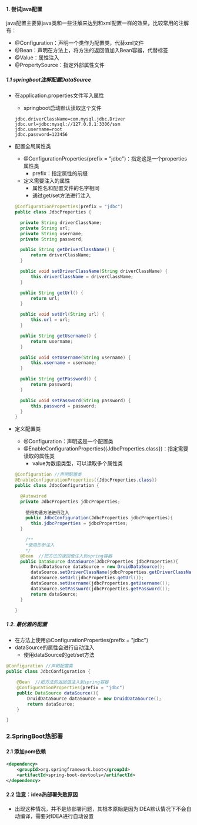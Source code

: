 #### 1. 尝试java配置

java配置主要靠java类和一些注解来达到和xml配置一样的效果，比较常用的注解有：

* @Configuration：声明一个类作为配置类，代替xml文件
* @Bean：声明在方法上，将方法的返回值加入Bean容器，代替<bean>标签
* @Value：属性注入
* @PropertySource：指定外部属性文件

##### 1.1 springboot注解配置DataSource

* 在application.properties文件写入属性

  * springboot启动默认读取这个文件

  ```properties
  jdbc.driverClassName=com.mysql.jdbc.Driver
  jdbc.url=jdbc:mysql://127.0.0.1:3306/ssm
  jdbc.username=root
  jdbc.password=123456
  ```

* 配置全局属性类

  * @ConfigurationProperties(prefix = "jdbc")：指定这是一个properties属性类
    * prefix：指定属性的前缀
  * 定义需要注入的属性
    * 属性名和配置文件的名字相同
    * 通过get/set方法进行注入

  ```java
  @ConfigurationProperties(prefix = "jdbc")
  public class JdbcProperties {
  
  	private String driverClassName;
  	private String url;
  	private String username;
  	private String password;
  
  	public String getDriverClassName() {
  		return driverClassName;
  	}
  
  	public void setDriverClassName(String driverClassName) {
  		this.driverClassName = driverClassName;
  	}
  
  	public String getUrl() {
  		return url;
  	}
  
  	public void setUrl(String url) {
  		this.url = url;
  	}
  
  	public String getUsername() {
  		return username;
  	}
  
  	public void setUsername(String username) {
  		this.username = username;
  	}
  
  	public String getPassword() {
  		return password;
  	}
  
  	public void setPassword(String password) {
  		this.password = password;
  	}
  }
  ```

* 定义配置类

  * @Configuration：声明这是一个配置类
  * @EnableConfigurationProperties({JdbcProperties.class})：指定需要读取的属性类
    * value为数组类型，可以读取多个属性类

  ```java
  @Configuration //声明配置类
  @EnableConfigurationProperties({JdbcProperties.class})
  public class JdbcConfiguration {
  
  	@Autowired
  	private JdbcProperties jdbcProperties;
      
      使用构造方法进行注入
      public JdbcConfiguration(JdbcProperties jdbcProperties){
  		this.jdbcProperties = jdbcProperties;
  	}
  
      /**
      *使用形参注入
      */
  	@Bean  //把方法的返回值注入到spring容器
  	public DataSource dataSource(JdbcProperties jdbcProperties){
  		DruidDataSource dataSource = new DruidDataSource();
  		dataSource.setDriverClassName(jdbcProperties.getDriverClassName());
  		dataSource.setUrl(jdbcProperties.getUrl());
  		dataSource.setUsername(jdbcProperties.getUsername());
  		dataSource.setPassword(jdbcProperties.getPassword());
  		return dataSource;
  	}
  
  }
  ```

##### 1.2. 最优雅的配置

* 在方法上使用@ConfigurationProperties(prefix = "jdbc")
* dataSource的属性会进行自动注入
  * 使用dataSource的get/set方法

```java
@Configuration //声明配置类
public class JdbcConfiguration {

	@Bean  //把方法的返回值注入到spring容器
	@ConfigurationProperties(prefix = "jdbc")
	public DataSource dataSource(){
		DruidDataSource dataSource = new DruidDataSource();
		return dataSource;
	}

}
```



### 2.SpringBoot热部署

#### 2.1 添加pom依赖

```xml
<dependency>
	<groupId>org.springframework.boot</groupId>
    <artifactId>spring-boot-devtools</artifactId>
</dependency>
```

#### 2.2 注意：idea热部署失败原因

* 出现这种情况，并不是热部署问题，其根本原始是因为IDEA默认情况下不会自动编译，需要对IDEA进行自动设置